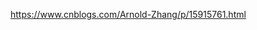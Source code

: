 [](https://www.cnblogs.com/Arnold-Zhang/p/15749751.html)

https://www.cnblogs.com/Arnold-Zhang/p/15915761.html